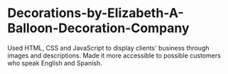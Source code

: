 # Decorations-by-Elizabeth-A-Balloon-Decoration-Company
Used HTML, CSS and JavaScript to display clients' business through images and descriptions. Made it more accessible to possible customers who speak English and Spanish. 
